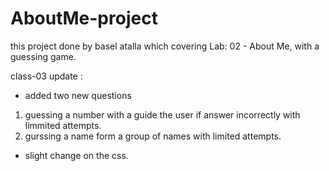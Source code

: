 # AboutMe-project
this project done by basel atalla which covering Lab: 02 - About Me, with a guessing game.

class-03 update :
- added two new questions 

1. guessing a number with a guide the user if  answer incorrectly with limmited attempts.
2. gurssing a name form a group of names with limited attempts.

- slight change on the css.